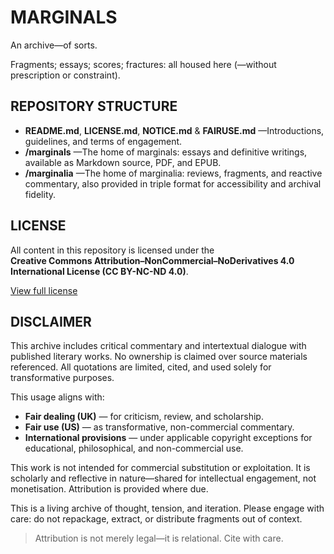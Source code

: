# MARGINALS 

An archive—of sorts.

Fragments; essays; scores; fractures: all housed here (—without prescription or constraint).

## REPOSITORY STRUCTURE 

- **README.md**, **LICENSE.md**, **NOTICE.md** & **FAIRUSE.md** —Introductions, guidelines, and terms of engagement.  
- **/marginals** —The home of marginals: essays and definitive writings, available as Markdown source, PDF, and EPUB.  
- **/marginalia** —The home of marginalia: reviews, fragments, and reactive commentary, also provided in triple format for accessibility and archival fidelity.

## LICENSE 

All content in this repository is licensed under the  
**Creative Commons Attribution–NonCommercial–NoDerivatives 4.0 International License (CC BY-NC-ND 4.0)**.

[View full license](https://creativecommons.org/licenses/by-nc-nd/4.0/)

## DISCLAIMER

This archive includes critical commentary and intertextual dialogue with published literary works. No ownership is claimed over source materials referenced. All quotations are limited, cited, and used solely for transformative purposes.

This usage aligns with:
- **Fair dealing (UK)** — for criticism, review, and scholarship.  
- **Fair use (US)** — as transformative, non-commercial commentary.  
- **International provisions** — under applicable copyright exceptions for educational, philosophical, and non-commercial use.

This work is not intended for commercial substitution or exploitation. It is scholarly and reflective in nature—shared for intellectual engagement, not monetisation. Attribution is provided where due.

This is a living archive of thought, tension, and iteration. Please engage with care: do not repackage, extract, or distribute fragments out of context.

> Attribution is not merely legal—it is relational. Cite with care.